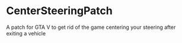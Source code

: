 # CenterSteeringPatch
A patch for GTA V to get rid of the game centering your steering after exiting a vehicle
